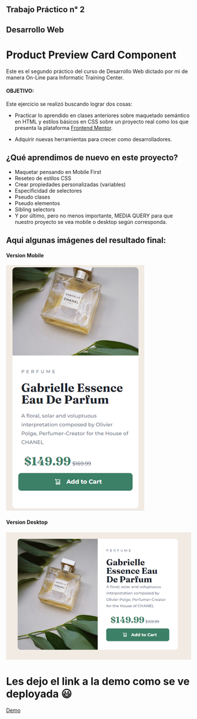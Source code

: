 ## Trabajo Práctico n° 2 
## Desarrollo Web

# Product Preview Card Component 

Este es el segundo práctico del curso de Desarrollo Web dictado por mi de manera On-Line para Informatic Training Center.

#### OBJETIVO:

Este ejercicio se realizó buscando lograr dos cosas:

* Practicar lo aprendido en clases anteriores sobre maquetado semántico en HTML y estilos básicos en CSS sobre un proyecto real como los que presenta la plataforma [Frontend Mentor](https://www.frontendmentor.io/).

* Adquirir nuevas herramientas para crecer como desarrolladores.

## ¿Qué aprendimos de nuevo en este proyecto?
* Maquetar pensando en Mobile First
* Reseteo de estilos CSS
* Crear propiedades personalizadas (variables)
* Especificidad de selectores
* Pseudo clases
* Pseudo elementos
* Sibling selectors
* Y por último, pero no menos importante, MEDIA QUERY para que nuestro proyecto se vea mobile o desktop según corresponda.

## Aqui algunas imágenes del resultado final:

#### Version Mobile
![](./assets/img/mobile.png)

#### Version Desktop

![](./assets/img/desktop.png)



# Les dejo el link a la demo como se ve deployada 😃
[Demo](https://product-preview-card-component0702.vercel.app/)

